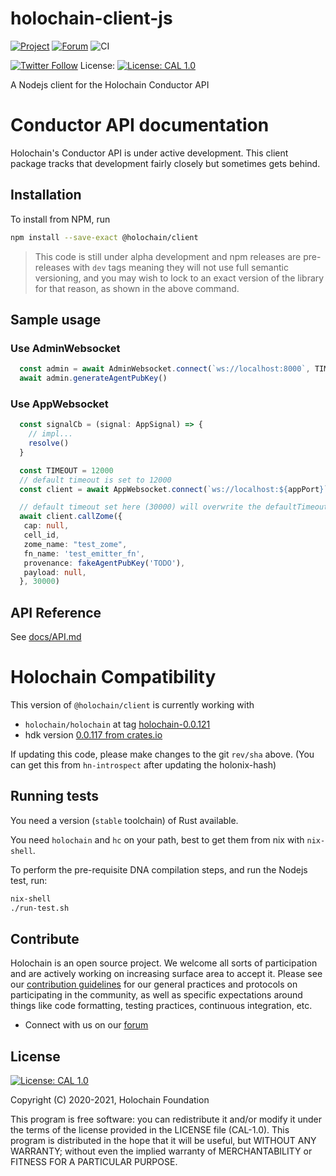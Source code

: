 # holochain-client-js

[![Project](https://img.shields.io/badge/Project-Holochain-blue.svg?style=flat-square)](http://holochain.org/)
[![Forum](https://img.shields.io/badge/Forum-forum%2eholochain%2enet-blue.svg?style=flat-square)](https://forum.holochain.org)
![CI](https://github.com/holochain/holochain-client-js/actions/workflows/test.yml/badge.svg?branch=main)

[![Twitter Follow](https://img.shields.io/twitter/follow/holochain.svg?style=social&label=Follow)](https://twitter.com/holochain)
License: [![License: CAL 1.0](https://img.shields.io/badge/License-CAL%201.0-blue.svg)](https://github.com/holochain/cryptographic-autonomy-license)

A Nodejs client for the Holochain Conductor API

# Conductor API documentation

Holochain's Conductor API is under active development. This client package tracks that development fairly closely but sometimes gets behind.

## Installation

To install from NPM, run
```bash
npm install --save-exact @holochain/client
```

> This code is still under alpha development and npm releases are pre-releases with `dev` tags meaning they will not use full semantic versioning, and you may wish to lock to an exact version of the library for that reason, as shown in the above command.

## Sample usage

### Use AdminWebsocket
```typescript
  const admin = await AdminWebsocket.connect(`ws://localhost:8000`, TIMEOUT)
  await admin.generateAgentPubKey()
```

### Use AppWebsocket
```typescript
  const signalCb = (signal: AppSignal) => {
    // impl...
    resolve()
  }

  const TIMEOUT = 12000
  // default timeout is set to 12000
  const client = await AppWebsocket.connect(`ws://localhost:${appPort}`, 12000, signalCb)

  // default timeout set here (30000) will overwrite the defaultTimeout(12000) set above
  await client.callZome({
   cap: null,
   cell_id,
   zome_name: "test_zome",
   fn_name: 'test_emitter_fn',
   provenance: fakeAgentPubKey('TODO'),
   payload: null,
  }, 30000)
```

## API Reference

See [docs/API.md](docs/API.md)


# Holochain Compatibility

This version of `@holochain/client` is currently working with
- `holochain/holochain` at tag [holochain-0.0.121](https://github.com/holochain/holochain/tree/holochain-0.0.121)
- hdk version [0.0.117 from crates.io](https://crates.io/crates/hdk/0.0.117)

If updating this code, please make changes to the git `rev/sha` above.  (You can get this from `hn-introspect` after updating the holonix-hash)

## Running tests

You need a version (`stable` toolchain) of Rust available.

You need `holochain` and `hc` on your path, best to get them from nix with `nix-shell`.

To perform the pre-requisite DNA compilation steps, and run the Nodejs test, run:
```bash
nix-shell
./run-test.sh
```

## Contribute
Holochain is an open source project.  We welcome all sorts of participation and are actively working on increasing surface area to accept it.  Please see our [contribution guidelines](/CONTRIBUTING.md) for our general practices and protocols on participating in the community, as well as specific expectations around things like code formatting, testing practices, continuous integration, etc.

* Connect with us on our [forum](https://forum.holochain.org)

## License
 [![License: CAL 1.0](https://img.shields.io/badge/License-CAL%201.0-blue.svg)](https://github.com/holochain/cryptographic-autonomy-license)

Copyright (C) 2020-2021, Holochain Foundation

This program is free software: you can redistribute it and/or modify it under the terms of the license
provided in the LICENSE file (CAL-1.0).  This program is distributed in the hope that it will be useful,
but WITHOUT ANY WARRANTY; without even the implied warranty of MERCHANTABILITY or FITNESS FOR A PARTICULAR
PURPOSE.

